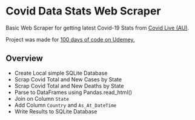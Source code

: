 # Covid Data Stats Web Scraper 

Basic Web Scraper for getting latest Covid-19 Stats from <a href='https://covidlive.com.au/'>Covid Live (AU)</a>.

Project was made for <a href="https://www.udemy.com/course/100-days-of-code/">100 days of code on Udemey.</a>

## Overview
* Create Local simple SQLite Database
* Scrap Covid Total and New Cases by State
* Scrap Covid Total and New Deaths by State
* Parse to DataFrames using Pandas.read_html()
* Join on Column `State`
* Add Column `Country` and `As_At_DateTime`
* Write Results to SQLite Database
